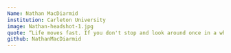 ```yaml
---
Name: Nathan MacDiarmid
institution: Carleton University
image: Nathan-headshot-1.jpg
quote: “Life moves fast. If you don't stop and look around once in a while you might miss it." - Ferris Bueller
github: NathanMacDiarmid
---
```

